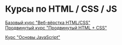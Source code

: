 # Курсы по HTML / CSS / JS

[Базовый курс "Веб-вёрстка HTML/CSS"](/html/html_basic_course/)  
[Продвинутый курс "Продвинутый HTML + CSS"](/html/html_advanced_course/)

[Курс "Основы JavaScript"](./js/js_basic_course/)